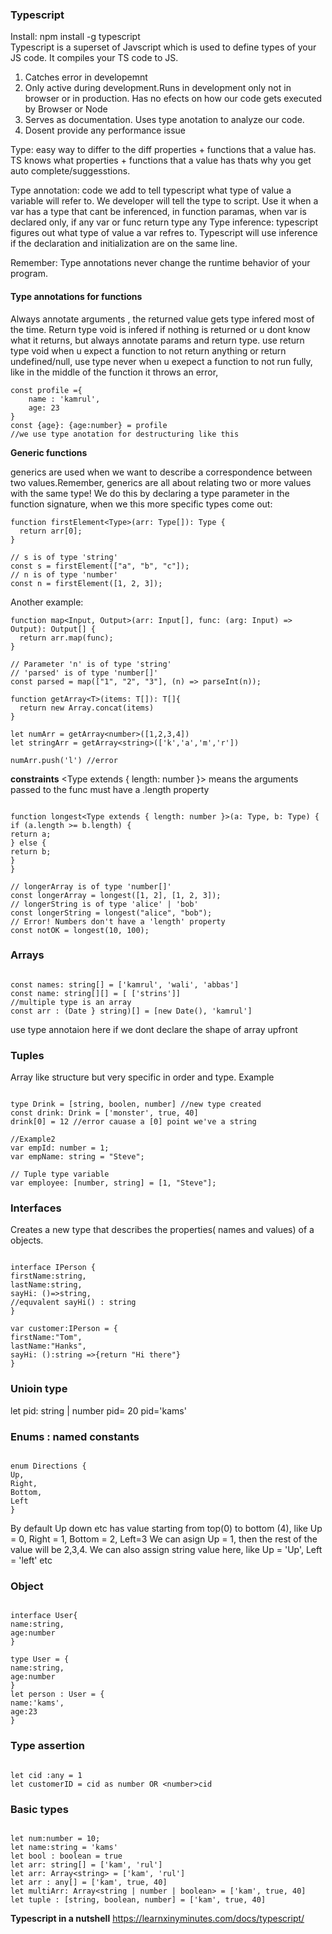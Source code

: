 ### Typescript

Install: npm install -g typescript  
Typescript is a superset of Javscript which is used to define types of your JS code. It compiles your TS code to JS.

1. Catches error in developemnt
2. Only active during development.Runs in development only not in browser or in production. Has no efects on how our code gets executed by Browser or Node
3. Serves as documentation. Uses type anotation to analyze our code.
4. Dosent provide any performance issue

Type: easy way to differ to the diff properties + functions that a value has. TS knows what properties + functions that a value has thats why you get auto complete/suggesstions.

Type annotation: code we add to tell typescript what type of value a variable will refer to. We developer will tell the type to script. Use it when a var has a type that cant be inferenced, in function paramas, when var is declared only, if any var or func return type any
Type inference: typescript figures out what type of value a var refres to. Typescript will use inference if the declaration and initialization are on the same line.

Remember: Type annotations never change the runtime behavior of your program.

#### Type annotations for functions

Always annotate arguments , the returned value gets type infered most of the time. Return type void is infered if nothing is returned or u dont know what it returns, but always annotate params and return type. use return type void when u expect a function to not return anything or return undefined/null, use type never when u exepect a function to not run fully, like in the middle of the function it throws an error,

```
const profile ={
    name : 'kamrul',
    age: 23
}
const {age}: {age:number} = profile
//we use type anotation for destructuring like this
```

<b>Generic functions</b>

generics are used when we want to describe a correspondence between two values.Remember, generics are all about relating two or more values with the same type!
We do this by declaring a type parameter in the function signature, when we this more specific types come out:

```
function firstElement<Type>(arr: Type[]): Type {
  return arr[0];
}

// s is of type 'string'
const s = firstElement(["a", "b", "c"]);
// n is of type 'number'
const n = firstElement([1, 2, 3]);
```

Another example:

```
function map<Input, Output>(arr: Input[], func: (arg: Input) => Output): Output[] {
  return arr.map(func);
}

// Parameter 'n' is of type 'string'
// 'parsed' is of type 'number[]'
const parsed = map(["1", "2", "3"], (n) => parseInt(n));
```

```
function getArray<T>(items: T[]): T[]{
  return new Array.concat(items)
}

let numArr = getArray<number>([1,2,3,4])
let stringArr = getArray<string>(['k','a','m','r'])

numArr.push('l') //error
```

<b>constraints</b>
<Type extends { length: number }> means the arguments passed to the func must have a .length property

```

function longest<Type extends { length: number }>(a: Type, b: Type) {
if (a.length >= b.length) {
return a;
} else {
return b;
}
}

// longerArray is of type 'number[]'
const longerArray = longest([1, 2], [1, 2, 3]);
// longerString is of type 'alice' | 'bob'
const longerString = longest("alice", "bob");
// Error! Numbers don't have a 'length' property
const notOK = longest(10, 100);

```

### Arrays

```

const names: string[] = ['kamrul', 'wali', 'abbas']
const name: string[][] = [ ['strins']]
//multiple type is an array
const arr : (Date } string)[] = [new Date(), 'kamrul']

```

use type annotaion here if we dont declare the shape of array upfront

### Tuples

Array like structure but very specific in order and type. Example

```

type Drink = [string, boolen, number] //new type created
const drink: Drink = ['monster', true, 40]
drink[0] = 12 //error cauase a [0] point we've a string

//Example2
var empId: number = 1;
var empName: string = "Steve";

// Tuple type variable
var employee: [number, string] = [1, "Steve"];

```

### Interfaces

Creates a new type that describes the properties( names and values) of a objects.

```

interface IPerson {
firstName:string,
lastName:string,
sayHi: ()=>string,
//equvalent sayHi() : string
}

var customer:IPerson = {
firstName:"Tom",
lastName:"Hanks",
sayHi: ():string =>{return "Hi there"}
}

```

### Unioin type

let pid: string | number
pid= 20
pid='kams'

### Enums : named constants

```

enum Directions {
Up,
Right,
Bottom,
Left
}

```

By default Up down etc has value starting from top(0) to bottom (4), like Up = 0,
Right = 1,
Bottom = 2,
Left=3
We can asign Up = 1, then the rest of the value will be 2,3,4. We can also assign string value here, like Up = 'Up', Left = 'left' etc

### Object

```

interface User{
name:string,
age:number
}

type User = {
name:string,
age:number
}
let person : User = {
name:'kams',
age:23
}

```

### Type assertion

```

let cid :any = 1
let customerID = cid as number OR <number>cid

```

### Basic types

```

let num:number = 10;
let name:string = 'kams'
let bool : boolean = true
let arr: string[] = ['kam', 'rul']
let arr: Array<string> = ['kam', 'rul']
let arr : any[] = ['kam', true, 40]
let multiArr: Array<string | number | boolean> = ['kam', true, 40]
let tuple : [string, boolean, number] = ['kam', true, 40]

```

<b>Typescript in a nutshell</b>
https://learnxinyminutes.com/docs/typescript/

```

```
